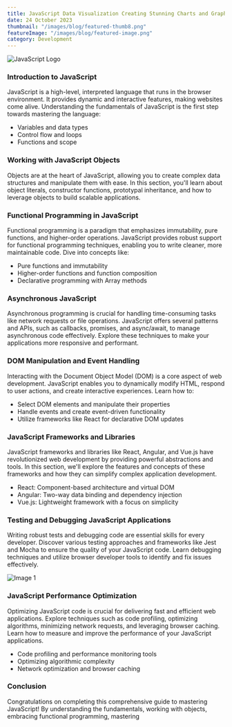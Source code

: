 ```yaml
---
title: JavaScript Data Visualization Creating Stunning Charts and Graphs
date: 24 October 2023
thumbnail: "/images/blog/featured-thumb8.png"
featureImage: "/images/blog/featured-image.png"
category: Development
---
```


![JavaScript Logo](/images/blog/featured-image.png)

### Introduction to JavaScript

JavaScript is a high-level, interpreted language that runs in the browser environment. It provides dynamic and interactive features, making websites come alive. Understanding the fundamentals of JavaScript is the first step towards mastering the language:

- Variables and data types
- Control flow and loops
- Functions and scope

### Working with JavaScript Objects

Objects are at the heart of JavaScript, allowing you to create complex data structures and manipulate them with ease. In this section, you'll learn about object literals, constructor functions, prototypal inheritance, and how to leverage objects to build scalable applications.

### Functional Programming in JavaScript

Functional programming is a paradigm that emphasizes immutability, pure functions, and higher-order operations. JavaScript provides robust support for functional programming techniques, enabling you to write cleaner, more maintainable code. Dive into concepts like:

- Pure functions and immutability
- Higher-order functions and function composition
- Declarative programming with Array methods

### Asynchronous JavaScript

Asynchronous programming is crucial for handling time-consuming tasks like network requests or file operations. JavaScript offers several patterns and APIs, such as callbacks, promises, and async/await, to manage asynchronous code effectively. Explore these techniques to make your applications more responsive and performant.

### DOM Manipulation and Event Handling

Interacting with the Document Object Model (DOM) is a core aspect of web development. JavaScript enables you to dynamically modify HTML, respond to user actions, and create interactive experiences. Learn how to:

- Select DOM elements and manipulate their properties
- Handle events and create event-driven functionality
- Utilize frameworks like React for declarative DOM updates

### JavaScript Frameworks and Libraries

JavaScript frameworks and libraries like React, Angular, and Vue.js have revolutionized web development by providing powerful abstractions and tools. In this section, we'll explore the features and concepts of these frameworks and how they can simplify complex application development.

- React: Component-based architecture and virtual DOM
- Angular: Two-way data binding and dependency injection
- Vue.js: Lightweight framework with a focus on simplicity

### Testing and Debugging JavaScript Applications

Writing robust tests and debugging code are essential skills for every developer. Discover various testing approaches and frameworks like Jest and Mocha to ensure the quality of your JavaScript code. Learn debugging techniques and utilize browser developer tools to identify and fix issues effectively.

![Image 1](/images/blog/featured-thumb13.png)

### JavaScript Performance Optimization

Optimizing JavaScript code is crucial for delivering fast and efficient web applications. Explore techniques such as code profiling, optimizing algorithms, minimizing network requests, and leveraging browser caching. Learn how to measure and improve the performance of your JavaScript applications.

- Code profiling and performance monitoring tools
- Optimizing algorithmic complexity
- Network optimization and browser caching

### Conclusion

Congratulations on completing this comprehensive guide to mastering JavaScript! By understanding the fundamentals, working with objects, embracing functional programming, mastering
